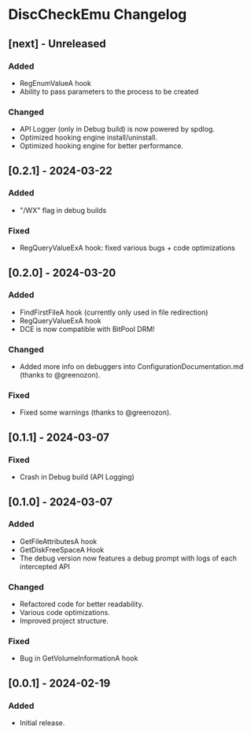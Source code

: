 # DiscCheckEmu Changelog


## [next] - Unreleased

### Added
- RegEnumValueA hook
- Ability to pass parameters to the process to be created

### Changed
- API Logger (only in Debug build) is now powered by spdlog.
- Optimized hooking engine install/uninstall. 
- Optimized hooking engine for better performance.


## [0.2.1] - 2024-03-22

### Added
- "/WX" flag in debug builds

### Fixed
- RegQueryValueExA hook: fixed various bugs + code optimizations


## [0.2.0] - 2024-03-20

### Added
- FindFirstFileA hook (currently only used in file redirection)
- RegQueryValueExA hook
- DCE is now compatible with BitPool DRM!

### Changed
- Added more info on debuggers into ConfigurationDocumentation.md (thanks to @greenozon).

### Fixed
- Fixed some warnings (thanks to @greenozon).


## [0.1.1] - 2024-03-07

### Fixed
- Crash in Debug build (API Logging)


## [0.1.0] - 2024-03-07

### Added
- GetFileAttributesA hook
- GetDiskFreeSpaceA Hook
- The debug version now features a debug prompt with logs of each intercepted API

### Changed
- Refactored code for better readability.
- Various code optimizations.
- Improved project structure.

### Fixed
- Bug in GetVolumeInformationA hook


## [0.0.1] - 2024-02-19

### Added
- Initial release.
